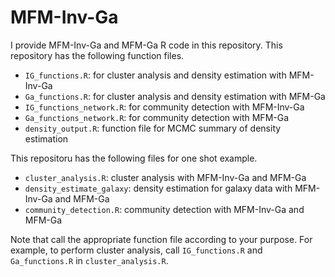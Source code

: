 # MFM-Inv-Ga
I provide MFM-Inv-Ga and MFM-Ga R code in this repository. This repository has the following function files.  

* ```IG_functions.R```: for cluster analysis and density estimation with MFM-Inv-Ga  
* ```Ga_functions.R```: for cluster analysis and density estimation with MFM-Ga  
* ```IG_functions_network.R```: for community detection with MFM-Inv-Ga  
* ```Ga_functions_network.R```: for community detection with MFM-Ga
* ```density_output.R```: function file for MCMC summary of density estimation 

This repositoru has the following files for one shot example.

* ```cluster_analysis.R```: cluster analysis with MFM-Inv-Ga and MFM-Ga 
* ```density_estimate_galaxy```: density estimation for galaxy data with MFM-Inv-Ga and MFM-Ga
* ```community_detection.R```: community detection with MFM-Inv-Ga and MFM-Ga

Note that call the appropriate function file according to your purpose. For example, to perform cluster analysis, call ```IG_functions.R``` and ```Ga_functions.R``` in ```cluster_analysis.R```.
